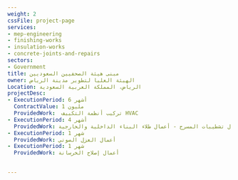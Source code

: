 ```yaml
---
weight: 2
cssFile: project-page
services:
- mep-engineering
- finishing-works
- insulation-works
- concrete-joints-and-repairs
sectors:
- Government
title: مبنى هيئة الصحفيين السعوديين
owner: الهيئة العليا لتطوير مدينة الرياض
Location: الرياض، المملكة العربية السعودية
projectDesc:
- ExecutionPeriod: 6 أشهر
  ContractValue: 1 مليون
  ProvidedWork:  تركيب أنظمة التكييف HVAC
- ExecutionPeriod: 4 أشهر
  ProvidedWork: أعمال تشطيبات المسرح - أعمال طلاء البناء الداخلية والخارجية
- ExecutionPeriod: 1 شهر
  ProvidedWork: أعمال العزل الصوتي
- ExecutionPeriod: 1 شهر
  ProvidedWork: أعمال إصلاح الخرسانة
 

---
```

